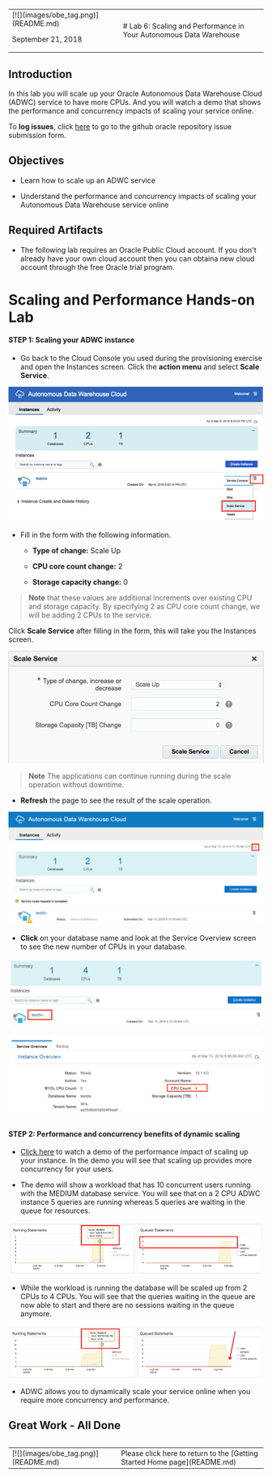 <table class="tbl-heading"><tr><td class="td-logo">[![](images/obe_tag.png)](README.md)

September 21, 2018
</td>
<td class="td-banner">
# Lab 6: Scaling and Performance in Your Autonomous Data Warehouse
</td></tr><table>
    

## Introduction

In this lab you will scale up your Oracle Autonomous Data Warehouse Cloud (ADWC) service to have more CPUs. And you will watch a demo that shows the performance and concurrency impacts of scaling your service online.

To **log issues**, click [here](https://github.com/millerhoo/journey4-adwc/issues/new) to go to the github oracle repository issue submission form.

## Objectives

-   Learn how to scale up an ADWC service

-   Understand the performance and concurrency impacts of scaling your Autonomous Data Warehouse service online

## Required Artifacts

-   The following lab requires an Oracle Public Cloud account. If you don't already have your own cloud account then you can obtaina new cloud account through the free Oracle trial program.

# Scaling and Performance Hands-on Lab

 

#### STEP 1: Scaling your ADWC instance

-   Go back to the Cloud Console you used during the provisioning exercise and open the Instances screen. Click the **action menu** and select **Scale Service**.

![](./images/600/Picture300-2.png)

-   Fill in the form with the following information.

    -   **Type of change:** Scale Up

    -   **CPU core count change:** 2

    -   **Storage capacity change:** 0

> **Note** that these values are additional increments over existing CPU and storage capacity. By specifying 2 as CPU core count change, we will be adding 2 CPUs to the service.

Click **Scale Service** after filling in the form, this will take you the Instances screen.

![](./images/600/Picture300-3.png)

> **Note** The applications can continue running during the scale operation without downtime.

-   **Refresh** the page to see the result of the scale operation.

![](./images/600/Picture300-4.png)

-   **Click** on your database name and look at the Service Overview screen to see the new number of CPUs in your database.

![](./images/600/Picture300-5.png)

![](./images/600/Picture300-6.png)

#### STEP 2: Performance and concurrency benefits of dynamic scaling

-   <a href="https://raw.githubusercontent.com/millerhoo/journey4-adwc/master/workshops/journey4-adwc/images/ADWC%20HOL%20-%20Scaling.mp4" target="_blank">Click here</a> to watch a demo of the performance impact of scaling up your instance. In the demo you will see that scaling up provides more concurrency for your users.

-   The demo will show a workload that has 10 concurrent users running with the MEDIUM database service. You will see that on a 2 CPU ADWC instance 5 queries are running whereas 5 queries are waiting in the queue for resources.

![](./images/600/Picture300-7.png)

-   While the workload is running the database will be scaled up from 2 CPUs to 4 CPUs. You will see that the queries waiting in the queue are now able to start and there are no sessions waiting in the queue anymore.

![](./images/600/Picture300-8.png)

-   ADWC allows you to dynamically scale your service online when you require more concurrency and performance.



## Great Work - All Done

<table class="tbl-heading"><tr><td class="td-logo">[![](images/obe_tag.png)](README.md)
</td>
<td class="td-banner">
Please click here to return to the [Getting Started Home page](README.md)
</td></tr><table>


